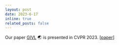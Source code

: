 ```yaml
---
layout: post
date: 2023-6-17
inline: true
related_posts: false
---
```


Our paper <a href=''>GIVL</a> 🌏 is presented in CVPR 2023. [<a href='https://arxiv.org/abs/2301.01893'>paper</a>]
